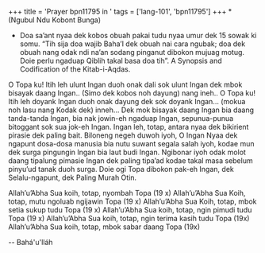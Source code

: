 +++
title = 'Prayer bpn11795 in '
tags = ['lang-101', 'bpn11795']
+++
*(Ngubul Ndu Kobont Bunga)
*	Doa sa’ant nyaa dek kobos obuah pakai tudu nyaa umur dek 15 sowak ki somu. “Tih sija doa wajib Baha’I dek obuah nai cara ngubak; doa dek obuah nang odak ndi na’an sodang pinganut dibokon mujuag motug. Doie perlu ngaduap Qiblih takal basa doa tih”. A Synopsis and Codification of the Kitab-i-Aqdas.

O Topa ku! Itih leh ulunt Ingan duoh onak dali sok ulunt Ingan dek mbok bisayak daang Ingan.. (Simo dek kobos noh dayung) nang ineh..
O Topa ku! Itih leh doyank Ingan duoh onak dayung dek sok doyank Ingan… (mokua noh lasu nang Kodak dek) inneh…
Dek mok bisayak daang Ingan bia daang tanda-tanda Ingan, bia nak jowin-eh ngaduap Ingan, sepunua-punua bitoggant sok sua jok-eh Ingan. Ingan leh, totap, antara nyaa dek bikirient pirasie dek paling bait. 
Biloneng negeh duwoh iyoh, O Ingan Nyaa dek ngapunt dosa-dosa manusia bia nutu suwant segala salah iyoh, kodae mun dek surga pingungin Ingan bia laut budi Ingan. Ngibonar iyoh odak molot daang tipalung pimasie Ingan dek paling tipa’ad kodae takal masa sebelum pinyu’ud tanak duoh surga. Doie ogi Topa dibokon pak-eh Ingan, dek Selalu-ngapunt, dek Paling Murah Otin.
	

Allah’u’Abha
Sua koih, totap, nyombah Topa (19 x)
	Allah’u’Abha
Sua Koih, totap, mutu ngoluab ngijawin Topa (19 x)
	Allah’u’Abha
Sua Koih, totap, mbok setia sukup tudu Topa (19 x)
	Allah’u’Abha
Sua koih, totap, ngin pimudi tudu Topa (19 x)
	Allah’u’Abha
Sua koih, totap, ngin terima kasih tudu Topa (19x)
	Allah’u’Abha
Sua koih, totap, mbok sabar daang Topa (19x)

-- Bahá'u'lláh
